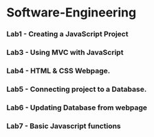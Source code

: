 # Software-Engineering

### Lab1 - Creating a JavaScript Project
### Lab3 - Using MVC with JavaScript
### Lab4 - HTML & CSS Webpage.
### Lab5 - Connecting project to a Database.
### Lab6 - Updating Database from webpage
### Lab7 - Basic Javascript functions
